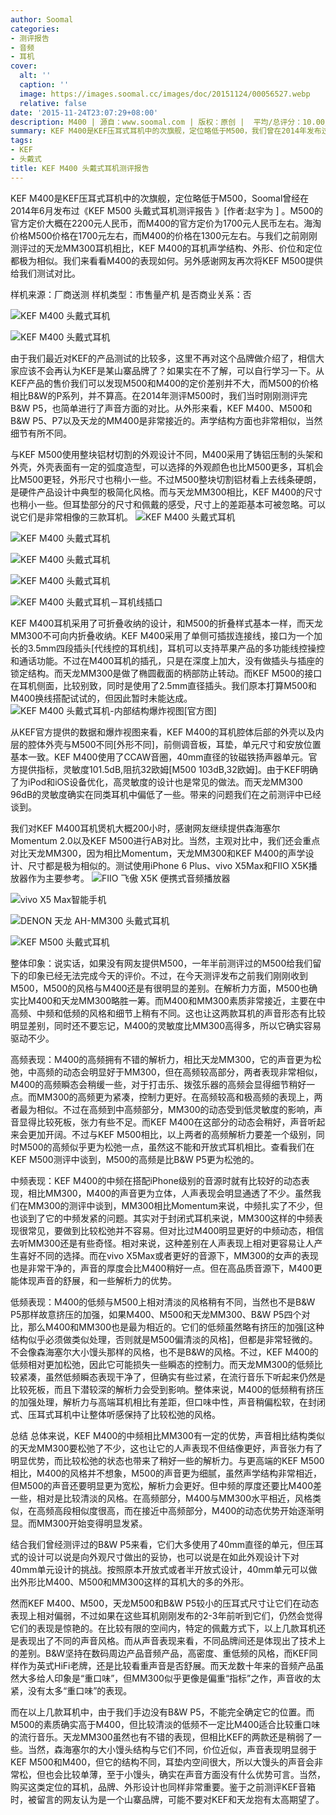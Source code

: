 ```yaml
---
author: Soomal
categories:
- 测评报告
- 音频
- 耳机
cover:
  alt: ''
  caption: ''
  image: https://images.soomal.cc/images/doc/20151124/00056527.webp
  relative: false
date: '2015-11-24T23:07:29+08:00'
description: M400 | 源自：www.soomal.com | 版权：原创 |  平均/总评分：10.00/120
summary: KEF M400是KEF压耳式耳机中的次旗舰，定位略低于M500，我们曾在2014年发布过M500的测评。而M500、M400的差价并不算大，声音表现有多少差别。与前不久测评的天龙MM300相比，M400的定位和外形都非常相似，又有多少差别？
tags:
- KEF
- 头戴式
title: KEF M400 头戴式耳机测评报告
---
```


KEF M400是KEF压耳式耳机中的次旗舰，定位略低于M500，Soomal曾经在2014年6月发布过《KEF M500 头戴式耳机测评报告 》[作者:赵宇为 ]
。M500的官方定价大概在2200元人民币，而M400的官方定价为1700元人民币左右。海淘价格M500价格在1700元左右，而M400的价格在1300元左右。与我们之前刚刚测评过的天龙MM300耳机相比，KEF M400的耳机声学结构、外形、价位和定位都极为相似。我们来看看M400的表现如何。另外感谢网友再次将KEF M500提供给我们测试对比。



样机来源：厂商送测
样机类型：市售量产机
是否商业关系：否



![KEF M400 头戴式耳机](https://images.soomal.cc/images/doc/20151115/00056348.webp)



![KEF M400 头戴式耳机](https://images.soomal.cc/images/doc/20151115/00056349.webp)



由于我们最近对KEF的产品测试的比较多，这里不再对这个品牌做介绍了，相信大家应该不会再认为KEF是某山寨品牌了？如果实在不了解，可以自行学习一下。从KEF产品的售价我们可以发现M500和M400的定价差别并不大，而M500的价格相比B&W的P系列，并不算高。在2014年测评M500时，我们当时刚刚测评完B&W P5，也简单进行了声音方面的对比。从外形来看，KEF M400、M500和B&W P5、P7以及天龙的MM400是非常接近的。声学结构方面也非常相似，当然细节有所不同。

与KEF M500使用整块铝材切割的外观设计不同，M400采用了铸铝压制的头架和外壳，外壳表面有一定的弧度造型，可以选择的外观颜色也比M500更多，耳机会比M500更轻，外形尺寸也稍小一些。不过M500整块切割铝材看上去线条硬朗，是硬件产品设计中典型的极简化风格。而与天龙MM300相比，KEF M400的尺寸也稍小一些。但耳垫部分的尺寸和佩戴的感受，尺寸上的差距基本可被忽略。可以说它们是非常相像的三款耳机。
![KEF M400 头戴式耳机](https://images.soomal.cc/images/doc/20151115/00056336.webp)




![KEF M400 头戴式耳机](https://images.soomal.cc/images/doc/20151115/00056337_01.webp)




![KEF M400 头戴式耳机](https://images.soomal.cc/images/doc/20151115/00056338_01.webp)




![KEF M400 头戴式耳机](https://images.soomal.cc/images/doc/20151115/00056342_01.webp)




![KEF M400 头戴式耳机－耳机线插口](https://images.soomal.cc/images/doc/20151115/00056343_01.webp)




KEF M400耳机采用了可折叠收纳的设计，和M500的折叠样式基本一样，而天龙MM300不可向内折叠收纳。KEF M400采用了单侧可插拔连接线，接口为一个加长的3.5mm四段插头[代线控的耳机线]，耳机可以支持苹果产品的多功能线控操控和通话功能。不过在M400耳机的插孔，只是在深度上加大，没有做插头与插座的锁定结构。而天龙MM300是做了椭圆截面的柄部防止转动。而KEF M500的接口在耳机侧面，比较别致，同时是使用了2.5mm直径插头。我们原本打算M500和M400换线搭配试试的，但因此暂时未能达成。
![KEF M400 头戴式耳机-内部结构爆炸视图[官方图]](https://images.soomal.cc/images/doc/20151124/00056526.webp)




从KEF官方提供的数据和爆炸视图来看，KEF M400的耳机腔体后部的外壳以及内层的腔体外壳与M500不同[外形不同]，前侧调音板，耳垫，单元尺寸和安放位置基本一致。KEF M400使用了CCAW音圈，40mm直径的钕磁铁扬声器单元。官方提供指标，灵敏度101.5dB,阻抗32欧姆[M500 103dB,32欧姆]。由于KEF明确了为iPod和iOS设备优化，高灵敏度的设计也是常见的做法。而天龙MM300 96dB的灵敏度确实在同类耳机中偏低了一些。带来的问题我们在之前测评中已经谈到。

我们对KEF M400耳机煲机大概200小时，感谢网友继续提供森海塞尔Momentum 2.0以及KEF M500进行AB对比。当然，主观对比中，我们还会重点对比天龙MM300，因为相比Momentum，天龙MM300和KEF M400的声学设计、尺寸都是极为相似的。测试使用iPhone 6 Plus、vivo X5Max和FIIO X5K播放器作为主要参考。
![FIIO 飞傲 X5K 便携式音频播放器](https://images.soomal.cc/images/doc/20151118/00056392_01.webp)




![vivo X5 Max智能手机](https://images.soomal.cc/images/doc/20141210/00047900_01.webp)




![DENON 天龙 AH-MM300 头戴式耳机](https://images.soomal.cc/images/doc/20151109/00056201_01.webp)




![KEF M500 头戴式耳机](https://images.soomal.cc/images/doc/20140417/00041705_01.webp)




整体印象：说实话，如果没有网友提供M500，一年半前测评过的M500给我们留下的印象已经无法完成今天的评价。不过，在今天测评发布之前我们刚刚收到M500，M500的风格与M400还是有很明显的差别。在解析力方面，M500也确实比M400和天龙MM300略胜一筹。而M400和MM300素质非常接近，主要在中高频、中频和低频的风格和细节上稍有不同。这也让这两款耳机的声音形态有比较明显差别，同时还不要忘记，M400的灵敏度比MM300高得多，所以它确实容易驱动不少。

高频表现：M400的高频拥有不错的解析力，相比天龙MM300，它的声音更为松弛，中高频的动态会明显好于MM300，但在高频较高部分，两者表现非常相似，M400的高频瞬态会稍缓一些，对于打击乐、拨弦乐器的高频会显得细节稍好一点。而MM300的高频更为紧凑，控制力更好。在高频较高和极高频的表现上，两者最为相似。不过在高频到中高频部分，MM300的动态受到低灵敏度的影响，声音显得比较死板，张力有些不足。而KEF M400在这部分的动态会稍好，声音听起来会更加开阔。不过与KEF M500相比，以上两者的高频解析力要差一个级别，同时M500的高频似乎更为松弛一点，虽然这不能和开放式耳机相比。查看我们在KEF M500测评中谈到，M500的高频是比B&W P5更为松弛的。

中频表现：KEF M400的中频在搭配iPhone级别的音源时就有比较好的动态表现，相比MM300，M400的声音更为立体，人声表现会明显通透了不少。虽然我们在MM300的测评中谈到，MM300相比Momentum来说，中频扎实了不少，但也谈到了它的中频发紧的问题。其实对于封闭式耳机来说，MM300这样的中频表现很常见，要做到比较松弛并不容易。但对比过M400明显更好的中频动态，相信去听MM300还是有些奇怪。相对来说，这种差别在人声表现上相对更容易让人产生喜好不同的选择。而在vivo X5Max或者更好的音源下，MM300的女声的表现也是非常干净的，声音的厚度会比M400稍好一点。但在高品质音源下，M400更能体现声音的舒展，和一些解析力的优势。

低频表现：M400的低频与M500上相对清淡的风格稍有不同，当然也不是B&W P5那样故意挤压的加强，如果M400、M500和天龙MM300、B&W P5四个对比，那么M400和MM300也是最为相近的。它们的低频虽然略有挤压的加强[这种结构似乎必须做类似处理，否则就是M500偏清淡的风格]，但都是非常轻微的。不会像森海塞尔大小馒头那样的风格，也不是B&W的风格。不过，KEF M400的低频相对更加松弛，因此它可能损失一些瞬态的控制力。而天龙MM300的低频比较紧凑，虽然低频瞬态表现干净了，但确实有些过紧，在流行音乐下听起来仍然是比较死板，而且下潜较深的解析力会受到影响。整体来说，M400的低频稍有挤压的加强处理，解析力与高端耳机相比有差距，但口味中性，声音稍偏松软，在封闭式、压耳式耳机中让整体听感保持了比较松弛的风格。

总结
总体来说，KEF M400的中频相比MM300有一定的优势，声音相比结构类似的天龙MM300要松弛了不少，这也让它的人声表现不但结像更好，声音张力有了明显优势，而比较松弛的状态也带来了稍好一些的解析力。与更高端的KEF M500相比，M400的风格并不想象，M500的声音更为细腻，虽然声学结构非常相近，但M500的声音还要明显更为宽松，解析力会更好。但中频的厚度还要比M400差一些，相对是比较清淡的风格。在高频部分，M400与MM300水平相近，风格类似，在高频高段相似度很高，而在接近中高频部分，M400的动态优势开始逐渐明显。而MM300开始变得明显发紧。

结合我们曾经测评过的B&W P5来看，它们大多使用了40mm直径的单元，但压耳式的设计可以说是向外观尺寸做出的妥协，也可以说是在如此外观设计下对40mm单元设计的挑战。按照原本开放式或者半开放式设计，40mm单元可以做出外形比M400、M500和MM300这样的耳机大的多的外形。

然而KEF M400、M500，天龙M500和B&W P5较小的压耳式尺寸让它们在动态表现上相对偏弱，不过如果在这些耳机刚刚发布的2-3年前听到它们，仍然会觉得它们的表现是惊艳的。在比较有限的空间内，特定的佩戴方式下，以上几款耳机还是表现出了不同的声音风格。而从声音表现来看，不同品牌间还是体现出了技术上的差别。B&W坚持在数码周边产品音频产品，高密度、重低频的风格，而KEF同样作为英式HiFi老牌，还是比较看重声音是否舒展。而天龙数十年来的音频产品虽然大多给人印象是“重口味”，但MM300似乎更像是偏重“指标”之作，声音收的太紧，没有太多“重口味”的表现。

而在以上几款耳机中，由于我们手边没有B&W P5，不能完全确定它的位置。而M500的素质确实高于M400，但比较清淡的低频不一定比M400适合比较重口味的流行音乐。天龙MM300虽然也有不错的表现，但相比KEF的两款还是稍弱了一些。当然，森海塞尔的大小馒头结构与它们不同，价位近似，声音表现明显弱于KEF M500和M400，但它的结构不同，耳垫内空间很大，所以大馒头的声音会非常松，但也会比较单薄，至于小馒头，确实在声音方面没有什么优势可言。当然，购买这类定位的耳机，品牌、外形设计也同样非常重要。鉴于之前测评KEF音箱时，被留言的网友认为是一个山寨品牌，可能不要对KEF和天龙抱有太高期望了。